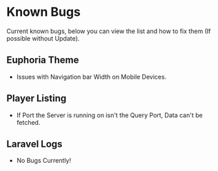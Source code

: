 # Known Bugs
Current known bugs, below you can view the list and how to fix them (If possible without Update).

## Euphoria Theme
- Issues with Navigation bar Width on Mobile Devices.

## Player Listing
- If Port the Server is running on isn't the Query Port, Data can't be fetched.

## Laravel Logs
- No Bugs Currently!
